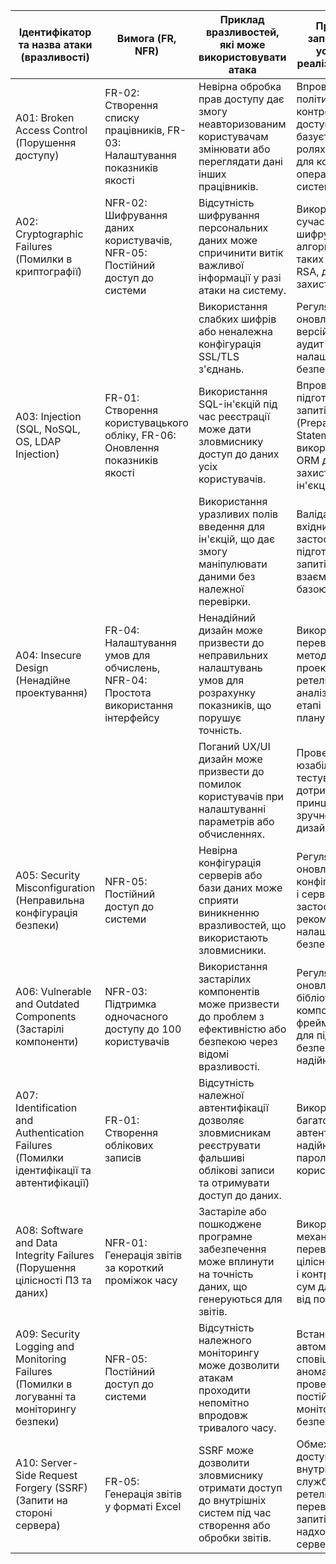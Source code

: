 | Ідентифікатор та назва атаки (вразливості)                | Вимога (FR, NFR)                                                                                                     | Приклад вразливостей, які може використовувати атака                                                                 | Приклад запобігання успішної реалізації атаки                                                                 |
|-----------------------------------------------------------|----------------------------------------------------------------------------------------------------------------------|----------------------------------------------------------------------------------------------------------------------|-------------------------------------------------------------------------------------------------------------------|
| A01: Broken Access Control (Порушення доступу)            | FR-02: Створення списку працівників, FR-03: Налаштування показників якості                                        | Невірна обробка прав доступу дає змогу неавторизованим користувачам змінювати або переглядати дані інших працівників.  | Впровадження політики контролю доступу, що базується на ролях (RBAC) для кожної операції в системі.              |
| A02: Cryptographic Failures (Помилки в криптографії)       | NFR-02: Шифрування даних користувачів, NFR-05: Постійний доступ до системи                                        | Відсутність шифрування персональних даних може спричинити витік важливої інформації у разі атаки на систему.          | Використання сучасних шифрувальних алгоритмів, таких як AES і RSA, для захисту даних.                           |
|                                                           |                                                                                                                      | Використання слабких шифрів або неналежна конфігурація SSL/TLS з'єднань.                                             | Регулярне оновлення версій SSL/TLS і аудит налаштувань безпеки.                                               |
| A03: Injection (SQL, NoSQL, OS, LDAP Injection)            | FR-01: Створення користувацького обліку, FR-06: Оновлення показників якості                                        | Використання SQL-ін'єкцій під час реєстрації може дати зловмиснику доступ до даних усіх користувачів.                | Впровадження підготовлених запитів (Prepared Statements) і використання ORM для захисту від SQL-ін'єкцій.      |
|                                                           |                                                                                                                      | Використання уразливих полів введення для ін'єкцій, що дає змогу маніпулювати даними без належної перевірки.         | Валідація всіх вхідних даних і застосування підготовлених запитів для взаємодії з базою даних.                 |
| A04: Insecure Design (Ненадійне проектування)              | FR-04: Налаштування умов для обчислень, NFR-04: Простота використання інтерфейсу                                   | Ненадійний дизайн може призвести до неправильних налаштувань умов для розрахунку показників, що порушує точність.      | Використання перевірених методів проектування та ретельний аналіз вимог на етапі планування.                   |
|                                                           |                                                                                                                      | Поганий UX/UI дизайн може призвести до помилок користувачів при налаштуванні параметрів або обчисленнях.              | Проведення юзабіліті-тестування і дотримання принципів зручного дизайну.                                      |
| A05: Security Misconfiguration (Неправильна конфігурація безпеки) | NFR-05: Постійний доступ до системи                                                                                  | Невірна конфігурація серверів або бази даних може сприяти виникненню вразливостей, що використають зловмисники.        | Регулярне оновлення конфігурацій ПЗ і серверів, застосування рекомендованих налаштувань безпеки.               |
| A06: Vulnerable and Outdated Components (Застарілі компоненти) | NFR-03: Підтримка одночасного доступу до 100 користувачів                                                              | Використання застарілих компонентів може призвести до проблем з ефективністю або безпекою через відомі вразливості.    | Регулярне оновлення всіх бібліотек, компонентів і фреймворків для підтримки безпеки та надійності.               |
| A07: Identification and Authentication Failures (Помилки ідентифікації та автентифікації) | FR-01: Створення облікових записів                                                                                     | Відсутність належної автентифікації дозволяє зловмисникам реєструвати фальшиві облікові записи та отримувати доступ до даних. | Використання багатофакторної автентифікації та надійних паролів для всіх користувачів.                          |
| A08: Software and Data Integrity Failures (Порушення цілісності ПЗ та даних) | NFR-01: Генерація звітів за короткий проміжок часу                                                                     | Застаріле або пошкоджене програмне забезпечення може вплинути на точність даних, що генеруються для звітів.             | Використання механізмів перевірки цілісності даних і контрольних сум для захисту від помилок.                  |
| A09: Security Logging and Monitoring Failures (Помилки в логуванні та моніторингу безпеки) | NFR-05: Постійний доступ до системи                                                                                  | Відсутність належного моніторингу може дозволити атакам проходити непомітно впродовж тривалого часу.                   | Встановлення автоматичних сповіщень про аномальні дії та проведення постійного моніторингу безпеки.            |
| A10: Server-Side Request Forgery (SSRF) (Запити на стороні сервера) | FR-05: Генерація звітів у форматі Excel                                                                               | SSRF може дозволити зловмиснику отримати доступ до внутрішніх систем під час створення або обробки звітів.            | Обмеження доступу до внутрішніх служб і ретельна перевірка запитів, що надходять на сервер.                    |
